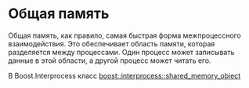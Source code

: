 # Общая память #

Общая память, как правило, самая быстрая форма межпроцессного взаимодействия. Это обеспечивает область памяти, которая разделяется 
между процессами. Один процесс может записывать данные в этой области, а другой процесс может читать его.

В Boost.Interprocess класс [boost::interprocess::shared_memory_object]()
